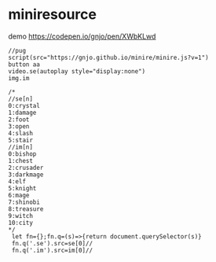 # miniresource
demo https://codepen.io/gnjo/pen/XWbKLwd
```
//pug
script(src="https://gnjo.github.io/minire/minire.js?v=1")
button aa
video.se(autoplay style="display:none")
img.im
```
```
/*
//se[n]
0:crystal
1:damage
2:foot
3:open
4:slash
5:stair
//im[n]
0:bishop
1:chest
2:crusader
3:darkmage
4:elf
5:knight
6:mage
7:shinobi
8:treasure
9:witch
10:city
*/
 let fn={};fn.q=(s)=>{return document.querySelector(s)}
 fn.q('.se').src=se[0]//
 fn.q('.im').src=im[0]//
```
